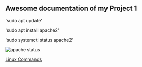 ## Awesome documentation of my Project 1

'sudo apt update'

'sudo apt install apache2'

'sudo systemctl status apache2'

![ apache status](./image/apache-status.png)

[Linux Commands](https://www.hostinger.co.uk/tutorials/linux-commands)
